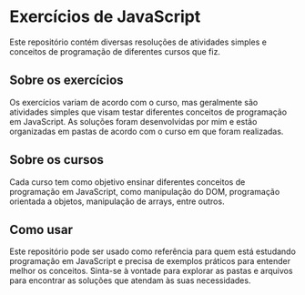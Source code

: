 <h1>Exercícios de JavaScript</h1>

<p>Este repositório contém diversas resoluções de atividades simples e conceitos de programação de diferentes cursos que fiz.</p>

<h2>Sobre os exercícios</h2>

<p>Os exercícios variam de acordo com o curso, mas geralmente são atividades simples que visam testar diferentes conceitos de programação em JavaScript. As soluções foram desenvolvidas por mim e estão organizadas em pastas de acordo com o curso em que foram realizadas.</p>

<h2>Sobre os cursos</h2>

<p>Cada curso tem como objetivo ensinar diferentes conceitos de programação em JavaScript, como manipulação do DOM, programação orientada a objetos, manipulação de arrays, entre outros.</p>

<h2>Como usar</h2>

<p>Este repositório pode ser usado como referência para quem está estudando programação em JavaScript e precisa de exemplos práticos para entender melhor os conceitos. Sinta-se à vontade para explorar as pastas e arquivos para encontrar as soluções que atendam às suas necessidades.</p>
